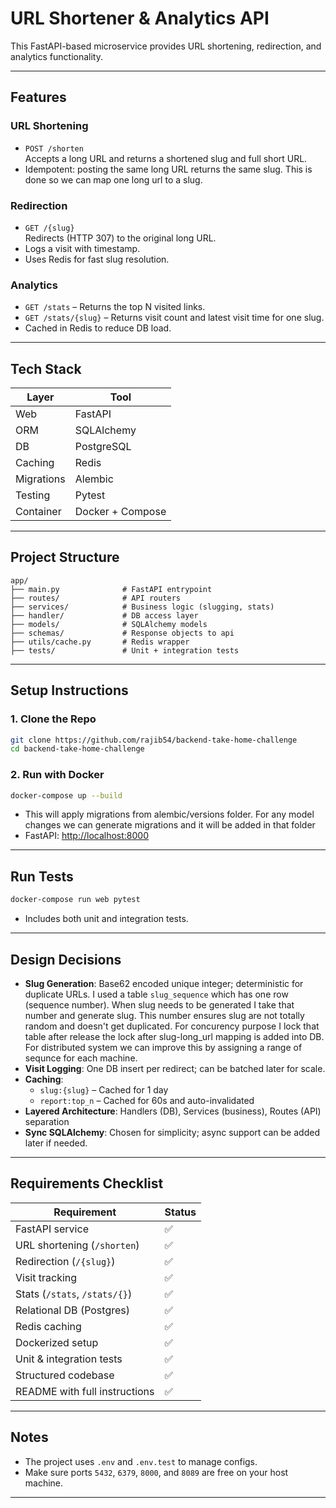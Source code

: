 
# URL Shortener & Analytics API

This FastAPI-based microservice provides URL shortening, redirection, and analytics functionality. 

---

## Features

### URL Shortening
- `POST /shorten`  
  Accepts a long URL and returns a shortened slug and full short URL.
- Idempotent: posting the same long URL returns the same slug. This is done so we can map one long url to a slug.

### Redirection
- `GET /{slug}`  
  Redirects (HTTP 307) to the original long URL.
- Logs a visit with timestamp.
- Uses Redis for fast slug resolution.

### Analytics
- `GET /stats` – Returns the top N visited links.  
- `GET /stats/{slug}` – Returns visit count and latest visit time for one slug.
- Cached in Redis to reduce DB load.

---

## Tech Stack

| Layer      | Tool                    |
|------------|-------------------------|
| Web        | FastAPI                 |
| ORM        | SQLAlchemy              |
| DB         | PostgreSQL              |
| Caching    | Redis                   |
| Migrations | Alembic                 |
| Testing    | Pytest                  |
| Container  | Docker + Compose        |

---

## Project Structure

```
app/
├── main.py              # FastAPI entrypoint
├── routes/              # API routers
├── services/            # Business logic (slugging, stats)
├── handler/             # DB access layer
├── models/              # SQLAlchemy models
├── schemas/             # Response objects to api
├── utils/cache.py       # Redis wrapper
├── tests/               # Unit + integration tests
```

---

## Setup Instructions

### 1. Clone the Repo

```bash
git clone https://github.com/rajib54/backend-take-home-challenge
cd backend-take-home-challenge
```

### 2. Run with Docker

```bash
docker-compose up --build
```
- This will apply migrations from alembic/versions folder. For any model changes we can generate migrations and it will be added in that folder
- FastAPI: [http://localhost:8000](http://localhost:8000)

---

## Run Tests

```bash
docker-compose run web pytest
```

- Includes both unit and integration tests.

---

## Design Decisions

- **Slug Generation**: Base62 encoded unique integer; deterministic for duplicate URLs. I used a table `slug_sequence` which has one row (sequence number). 
When slug needs to be generated I take that number and generate slug. This number ensures slug are not totally random and doesn't get duplicated.
For concurency purpose I lock that table after release the lock after slug-long_url mapping is added into DB. For distributed system we can improve this by assigning a range of sequnce for each machine.
- **Visit Logging**: One DB insert per redirect; can be batched later for scale.
- **Caching**:
  - `slug:{slug}` – Cached for 1 day
  - `report:top_n` – Cached for 60s and auto-invalidated
- **Layered Architecture**: Handlers (DB), Services (business), Routes (API) separation
- **Sync SQLAlchemy**: Chosen for simplicity; async support can be added later if needed.

---

## Requirements Checklist

| Requirement                    | Status |
|-------------------------------|--------|
| FastAPI service                | ✅     |
| URL shortening (`/shorten`)   | ✅     |
| Redirection (`/{slug}`)       | ✅     |
| Visit tracking                 | ✅     |
| Stats (`/stats`, `/stats/{}`) | ✅     |
| Relational DB (Postgres)      | ✅     |
| Redis caching                 | ✅     |
| Dockerized setup              | ✅     |
| Unit & integration tests      | ✅     |
| Structured codebase           | ✅     |
| README with full instructions | ✅     |

---

## Notes

- The project uses `.env` and `.env.test` to manage configs.
- Make sure ports `5432`, `6379`, `8000`, and `8089` are free on your host machine.

---
